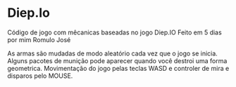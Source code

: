 # Diep.Io
Código de jogo com mêcanicas baseadas no jogo Diep.IO
Feito em 5 dias por mim Romulo José

As armas são mudadas de modo aleatório cada vez que o jogo se inicia.
Alguns pacotes de munição pode aparecer quando você destroi uma forma geometrica.
Movimentação do jogo pelas teclas WASD e controler de mira e disparos pelo MOUSE.

